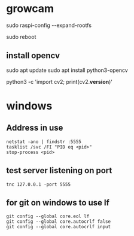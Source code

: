 # growcam

sudo raspi-config --expand-rootfs

sudo reboot

## install opencv

sudo apt update
sudo apt install python3-opencv

python3 -c 'import cv2; print(cv2.__version__)'

# windows

## Address in use

```
netstat -ano | findstr :5555
tasklist /svc /FI "PID eq <pid>"
stop-process <pid>
```

## test server listening on port

```
tnc 127.0.0.1 -port 5555
```

## for git on windows to use lf

```
git config --global core.eol lf
git config --global core.autocrlf false
git config --global core.autocrlf input
```